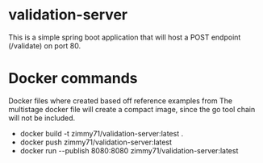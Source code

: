 # validation-server

This is a simple spring boot application that will host a POST endpoint (/validate) on port 80.

# Docker commands
Docker files where created based off reference examples from
The multistage docker file will create a compact image, since the go tool chain will not be included.

- docker build -t zimmy71/validation-server:latest .
- docker push zimmy71/validation-server:latest
- docker run --publish 8080:8080 zimmy71/validation-server:latest